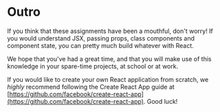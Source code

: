 # Outro

If you think that these assignments have been a mouthful, don't worry! If you would understand JSX, passing props, class components and component state, you can pretty much build whatever with React. 

We hope that you've had a great time, and that you will make use of this knowledge in your spare-time projects, at school or at work.

If you would like to create your own React application from scratch, we _highly_ recommend following the Create React App guide at [https://github.com/facebook/create-react-app](https://github.com/facebook/create-react-app). Good luck!


